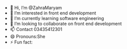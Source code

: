 - 👋 Hi, I’m @ZahraMaryam
- 👀 I’m interested in front end development
- 🌱 I’m currently learning software engineering
- 💞️ I’m looking to collaborate on front end development
- 📫 Contact 03435412301
- 😄 Pronouns:She
- ⚡ Fun fact: 

<!---
ZahraMaryam005/ZahraMaryam005 is a ✨ special ✨ repository because its `README.md` (this file) appears on your GitHub profile.
You can click the Preview link to take a look at your changes.
--->
